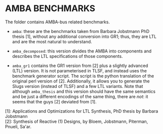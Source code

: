 # AMBA BENCHMARKS

The folder contains AMBA-bus related benchmarks.

- `amba`: these are the benchmarks taken from Barbara Jobstmann PhD thesis [1], without any additional conversion into GR1; thus, they are LTL and are the most natural to understand.

- `amba_decomposed`: this version divides the AMBA into components and describes the LTL specifications of those components.

- `amba_gr1` contains the GR1 version from [2] plus a slightly advanced (LTL) version. It is not parameterised in TLSF, and instead uses the benchmark generator script. The script is the python translation of the original perl version of [2]. Additionally, it allows you to generate the Slugs version (instead of TLSF) and a few LTL variants. Note that although `amba_thesis` and this version should have the same semantics and be just a different encodings of the same thing, there are _not_: it seems that the guys [2] deviated from [1].


[1]:  Applications and Optimizations for LTL Synthesis, PhD thesis by Barbara Jobstmann\
[2]:  Synthesis of Reactive (1) Designs,  by Bloem, Jobstmann, Piterman, Pnueli, Sa'ar.
